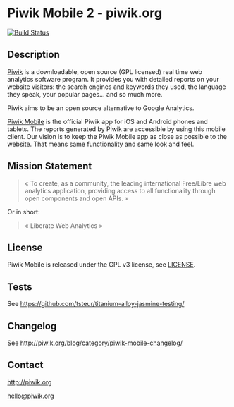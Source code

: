 # Piwik Mobile 2 - piwik.org

[![Build Status](https://travis-ci.org/piwik/piwik-mobile-2.png?branch=master)](https://travis-ci.org/piwik/piwik-mobile-2)

## Description

[Piwik](http://piwik.org/) is a downloadable, open source (GPL licensed) real time web analytics 
software program.  It provides you with detailed reports on your website 
visitors: the search engines and keywords they used, the language they speak,
your popular pages... and so much more. 

Piwik aims to be an open source alternative to Google Analytics.

[Piwik Mobile](http://piwik.org/mobile/) is the official Piwik app for iOS and Android phones and tablets.
The reports generated by Piwik are accessible by using this mobile client. Our 
vision is to keep the Piwik Mobile app as close as possible to the website.
That means same functionality and same look and feel.

## Mission Statement

> « To create, as a community, the leading international Free/Libre web analytics application, providing access to all functionality through open components and open APIs. »

Or in short:
> « Liberate Web Analytics »

## License

Piwik Mobile is released under the GPL v3 license, see [LICENSE](LICENSE). 

## Tests

See https://github.com/tsteur/titanium-alloy-jasmine-testing/

## Changelog

See http://piwik.org/blog/category/piwik-mobile-changelog/

## Contact

http://piwik.org

hello@piwik.org

